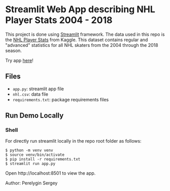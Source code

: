 # Streamlit Web App describing NHL Player Stats 2004 - 2018

This project is done using [Streamlit](https://www.streamlit.io/) framework. The data used in this repo is the [NHL Player Stats](https://www.kaggle.com/datasets/xavya77/nhl04to18/data) from Kaggle. This dataset contains regular and "advanced" statistics for all NHL skaters from the 2004 through the 2018 season.

Try app [here](https://nhlplayersstats.streamlit.app/)!

## Files

- `app.py`: streamlit app file
- `nhl.csv`: data file
- `requirements.txt`: package requirements files

## Run Demo Locally 

### Shell

For directly run streamlit locally in the repo root folder as follows:

```shell
$ python -m venv venv
$ source venv/bin/activate
$ pip install -r requirements.txt
$ streamlit run app.py
```
Open http://localhost:8501 to view the app.

Author: Perelygin Sergey
